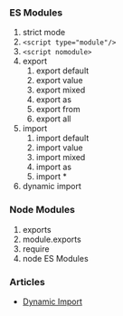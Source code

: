 ### ES Modules

1. strict mode
2. `<script type="module"/>`
3. `<script nomodule>`
4. export
   1. export default
   2. export value
   3. export mixed
   4. export as
   5. export from
   6. export all
5. import
   1. import default
   2. import value
   3. import mixed
   4. import as
   5. import *
6. dynamic import

### Node Modules

1. exports
2. module.exports
3. require
4. node ES Modules

### Articles

* [Dynamic Import](https://v8.dev/features/dynamic-importhttps:/)
